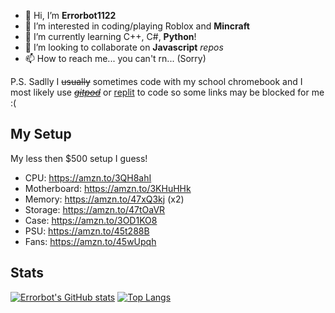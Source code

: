 - 👋 Hi, I’m **Errorbot1122**
- 👀 I’m interested in coding/playing Roblox and **Mincraft**
- 🌱 I’m currently learning C++, C#, **Python**!
- 💞️ I’m looking to collaborate on **Javascript** *repos*
- 📫 How to reach me... you can't rn... (Sorry)

P.S. Sadlly I ~~usually~~ sometimes code with my school chromebook and I most likely use *~~[gitpod](gitpod.io)~~* or [replit](https://replit.com/@ErrorbotTHE2nd) to code so some links may be blocked for me :(

## My Setup
My less then $500 setup I guess!

 - CPU: https://amzn.to/3QH8ahI 
 - Motherboard: https://amzn.to/3KHuHHk
 - Memory: https://amzn.to/47xQ3kj (x2)
 - Storage: https://amzn.to/47tOaVR
 - Case: https://amzn.to/3OD1KO8
 - PSU: https://amzn.to/45t288B
 - Fans: https://amzn.to/45wUpqh

## Stats
[![Errorbot's GitHub stats](https://github-readme-stats.vercel.app/api?username=errorbot1122&show_icons=true&theme=city_lights&count_private=true)](https://github.com/anuraghazra/github-readme-stats)
[![Top Langs](https://github-readme-stats.vercel.app/api/top-langs/?username=errorbot1122&show_icons=true&theme=city_lights&layout=compact&langs_count=3)](https://github.com/anuraghazra/github-readme-stats)
